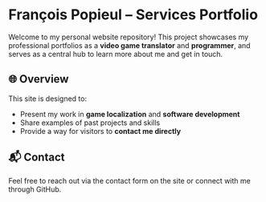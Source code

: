 # François Popieul – Services Portfolio

Welcome to my personal website repository! This project showcases my professional portfolios as a **video game translator** and **programmer**, and serves as a central hub to learn more about me and get in touch.

## 🌐 Overview

This site is designed to:

- Present my work in **game localization** and **software development**
- Share examples of past projects and skills
- Provide a way for visitors to **contact me directly**

## 📬 Contact
Feel free to reach out via the contact form on the site or connect with me through GitHub.
